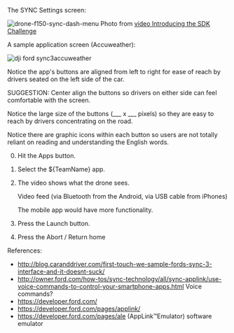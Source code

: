 
The SYNC Settings screen:

![drone-f150-sync-dash-menu](https://cloud.githubusercontent.com/assets/300046/12867279/36fa7750-cc9e-11e5-860a-1a1dc193bdce.png)
Photo from <a target="_blank" href="https://www.youtube.com/watch?v=_kXoUsqzzMU">
video Introducing the SDK Challenge</a>

A sample application screen (Accuweather):

![dji ford sync3accuweather](https://cloud.githubusercontent.com/assets/300046/12869696/54fb4882-ccdb-11e5-999c-d838c09b6e52.jpg)

Notice the app's buttons are aligned from left to right for ease of reach by drivers seated on the left side of the car.

SUGGESTION: Center align the buttons so drivers on either side can feel comfortable with the screen.

Notice the large size of the buttons (___ x ___ pixels) so they are easy to reach by drivers concentrating on the road.

Notice there are graphic icons within each button so users are not totally reliant on reading and understanding the English words.

0. Hit the Apps button.
1. Select the ${TeamName} app.
0. The video shows what the drone sees.

   Video feed (via Bluetooth from the Android, via USB cable from iPhones)

   The mobile app would have more functionality.

1. Press the Launch button.
2. Press the Abort / Return home

References:
 * http://blog.caranddriver.com/first-touch-we-sample-fords-sync-3-interface-and-it-doesnt-suck/
 * http://owner.ford.com/how-tos/sync-technology/all/sync-applink/use-voice-commands-to-control-your-smartphone-apps.html
    Voice commands?
 * https://developer.ford.com/
 * https://developer.ford.com/pages/applink/
 * https://developer.ford.com/pages/ale (AppLink™Emulator) software emulator

